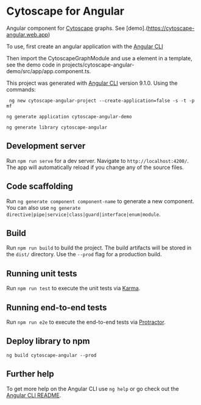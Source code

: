# Cytoscape for Angular
Angular component for [Cytoscape](https://cytoscape.org) graphs.  See [demo].(https://cytoscape-angular.web.app)

To use, first create an angular application with the [Angular CLI](https://github.com/angular/angular-cli) 

Then import the CytoscapeGraphModule and use a <cytoscape-graph> element in a template, see the demo code
in projects/cytoscape-angular-demo/src/app/app.component.ts.

This project was generated with [Angular CLI](https://github.com/angular/angular-cli) version 9.1.0.
Using the commands: 

` ng new cytoscape-angular-project --create-application=false -s -t -p mf`

`ng generate application cytoscape-angular-demo`

`ng generate library cytoscape-angular`

## Development server

Run `npm run serve` for a dev server. Navigate to `http://localhost:4200/`. The app will automatically reload if you change any of the source files.

## Code scaffolding

Run `ng generate component component-name` to generate a new component. You can also use `ng generate directive|pipe|service|class|guard|interface|enum|module`.

## Build

Run `npm run build` to build the project. The build artifacts will be stored in the `dist/` directory. Use the `--prod` flag for a production build.

## Running unit tests

Run `npm run test` to execute the unit tests via [Karma](https://karma-runner.github.io).

## Running end-to-end tests

Run `npm run e2e` to execute the end-to-end tests via [Protractor](http://www.protractortest.org/).

## Deploy library to npm
`ng build cytoscape-angular --prod`

## Further help

To get more help on the Angular CLI use `ng help` or go check out the [Angular CLI README](https://github.com/angular/angular-cli/blob/master/README.md).

